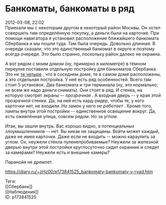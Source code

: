 Банкоматы, банкоматы в ряд
===========================

   
 2012-03-08, 22:02   
  Приехали мы с некоторым другом в некоторый район Москвы. Он хотел совершить там определённую покупку, а деньги были на карточке. При помощи навигатора я установил расположение ближайшего банкомата Сбербанка и мы пошли туда. Там была очередь. Довольно длинная. В очереди сказали, что это единственный банкомат в округе и поэтому всегда очереди. Это было странно, поскольку район далеко не окраина.   
   
 А вот рядом с моим домом (ну, примерно в километре) в тёмном переулке поставили отдельную постройку для банкоматов Сбербанка. Это не  [те четыре](О%20Сбербанке)  , что в соседнем доме, те в самом доме расположены, а это отдельная постройка. У неё есть ряд особенностей. Всего там стоит 5 установок. Два банкомата и три терминала (ну, это нормально; не всем же надо деньги снимать). Они стоят в ряд. И стенка, на которую смотрят экраны --  *прозрачная*  . А входная дверь -- у края этой прозрачной стенки. Да, на ней есть кард-ридер, чтобы те, у кого карточки нет, не входили. Но замок у него  *не работает*  . Кроме того, лампы внутри этой постройки -- единственное освещение вокруг. Да, есть оживлённая улица, совсем рядом. Но за углом.   
   
 Итак, вы зашли внутрь. Вас хорошо видно, а потенциальных злоумышленников -- нет. Вы никак не защищены. Войти может каждый, даже не имея карточки. Даже если не входить -- можно караулить за углом. Ох, неужели стёкла пуленепробиваемые? Неужели за железной дверью внутри этой постройки круглосуточно сидит охранник и следит за камерами? Неужели есть и внешние камеры?   
   
 Паранойя не дремлет.   
    
 <https://diary.ru/~zHz00/p173841525_bankomaty-bankomaty-v-ryad.htm>   
   
 Теги:   
 [[Сбербанк]]   
 [[Наблюдения]]   
 ID: p173841525